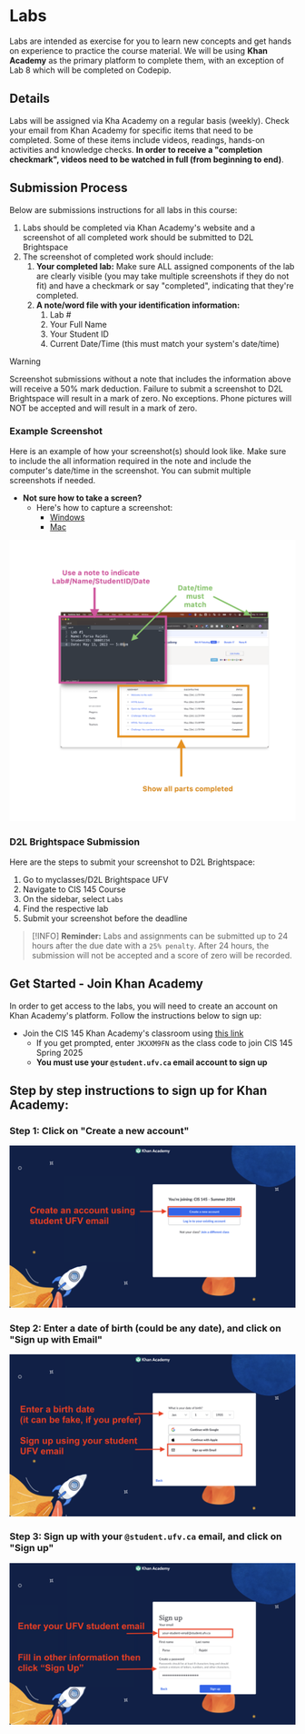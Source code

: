 # Labs

Labs are intended as exercise for you to learn new concepts and get hands on experience to practice the course material. We will be using **Khan Academy** as the primary platform to complete them, with an exception of Lab 8 which will be completed on Codepip.

## Details 

Labs will be assigned via Kha Academy on a regular basis (weekly). Check your email from Khan Academy for specific items that need to be completed. Some of these items include videos, readings, hands-on activities and knowledge checks. **In order to receive a "completion checkmark", videos need to be watched in full (from beginning to end)**.

## Submission Process

Below are submissions instructions for all labs in this course:

1. Labs should be completed via Khan Academy's website and a screenshot of all completed work should be submitted to D2L Brightspace
2. The screenshot of completed work should include:
   1. **Your completed lab:** Make sure ALL assigned components of the lab are clearly visible (you may take multiple screenshots if they do not fit) and have a checkmark or say "completed", indicating that they're completed.
   2. **A note/word file with your identification information:**
      1. Lab #
      2. Your Full Name
      3. Your Student ID
      4. Current Date/Time (this must match your system's date/time)

> [!WARNING]
> Screenshot submissions without a note that includes the information above will receive a 50% mark deduction. Failure to submit a screenshot to D2L Brightspace will result in a mark of zero. No exceptions. Phone pictures will NOT be accepted and will result in a mark of zero.

### Example Screenshot

Here is an example of how your screenshot(s) should look like. Make sure to include the all information required in the note and include the computer's date/time in the screenshot. You can submit multiple screenshots if needed.

- **Not sure how to take a screen?**
  - Here's how to capture a screenshot:
    - [Windows](https://www.wikihow.com/Take-a-Screenshot-in-Microsoft-Windows)
    - [Mac](https://support.apple.com/en-ca/HT201361)


![](images/labs/lab-completed-annotated.png)

### D2L Brightspace Submission

Here are the steps to submit your screenshot to D2L Brightspace:

1. Go to myclasses/D2L Brightspace UFV
2. Navigate to CIS 145 Course
3. On the sidebar, select `Labs`
4. Find the respective lab
5. Submit your screenshot before the deadline

> [!INFO]
> **Reminder:** Labs and assignments can be submitted up to 24 hours after the due date with a `25% penalty`. After 24 hours, the submission will not be accepted and a score of zero will be recorded. 

## Get Started - Join Khan Academy

In order to get access to the labs, you will need to create an account on Khan Academy's platform. Follow the instructions below to sign up:

- Join the CIS 145 Khan Academy's classroom using [this link](https://www.khanacademy.org/join/JKXXM9FN)
   - If you get prompted, enter `JKXXM9FN` as the class code to join CIS 145 Spring 2025
   - **You must use your `@student.ufv.ca` email account to sign up**

## Step by step instructions to sign up for Khan Academy:

### Step 1: Click on "Create a new account"
![Join Khan Academy 1](images/labs/khan-step-1-annotated.png)

### Step 2: Enter a date of birth (could be any date), and click on "Sign up with Email"
![Join Khan Academy 2](images/labs/khan-step-2-annotated.png)

### Step 3: Sign up with your `@student.ufv.ca` email, and click on "Sign up"
![Join Khan Academy 3](images/labs/khan-step-3-annotated.png)
